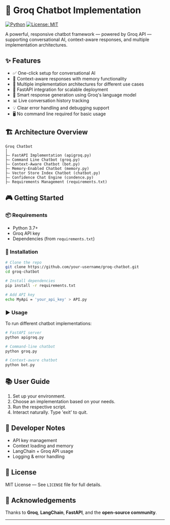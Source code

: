 # 💬 Groq Chatbot Implementation

[![Python](https://img.shields.io/badge/python-3.7%2B-blue.svg)](https://www.python.org/downloads/)
[![License: MIT](https://img.shields.io/badge/license-MIT-lightgrey.svg)](LICENSE)


A powerful, responsive chatbot framework — powered by Groq API — supporting conversational AI, context-aware responses, and multiple implementation architectures.

## ✨ Features

* ✅ One-click setup for conversational AI
* 💬 Context-aware responses with memory functionality
* 🔄 Multiple implementation architectures for different use cases
* 🎯 FastAPI integration for scalable deployment
* 🧠 Smart response generation using Groq's language model
* 📊 Live conversation history tracking
* 💡 Clear error handling and debugging support
* 🖥️ No command line required for basic usage

## 🏗️ Architecture Overview

```
Groq Chatbot 
│
├— FastAPI Implementation (apigroq.py)
├— Command Line Chatbot (groq.py)
├— Context-Aware Chatbot (bot.py)
├— Memory-Enabled Chatbot (memory.py)
├— Vector Store Index Chatbot (chatbot.py)
├— Confidence Chat Engine (condence.py)
├— Requirements Management (requirements.txt)
```

## 🎮 Getting Started

### 📦 Requirements

* Python 3.7+
* Groq API key
* Dependencies (from `requirements.txt`)

### 🔧 Installation

```bash
# Clone the repo
git clone https://github.com/your-username/groq-chatbot.git
cd groq-chatbot

# Install dependencies
pip install -r requirements.txt

# Add API key
echo MyApi = 'your_api_key' > API.py
```

### ▶️ Usage

To run different chatbot implementations:

```bash
# FastAPI server
python apigroq.py

# Command-line chatbot
python groq.py

# Context-aware chatbot
python bot.py
```

## 📚 User Guide

1. Set up your environment.
2. Choose an implementation based on your needs.
3. Run the respective script.
4. Interact naturally. Type 'exit' to quit.

## 🔪 Developer Notes

* API key management
* Context loading and memory
* LangChain + Groq API usage
* Logging & error handling

## 📜 License

MIT License — See `LICENSE` file for full details.

## 🙌 Acknowledgements

Thanks to **Groq**, **LangChain**, **FastAPI**, and the **open-source community**.

---

###

